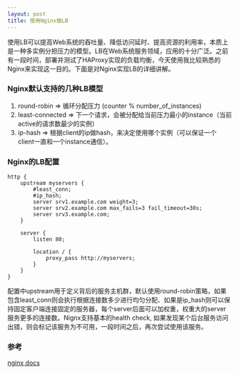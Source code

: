 ```yaml
---
layout: post
title: 使用Nginx做LB
---
```

使用LB可以提高Web系统的吞吐量、降低访问延时、提高资源的利用率，本质上是一种多实例分担压力的模型。LB在Web系统服务领域，应用的十分广泛。之前有一段时间，部署并测试了HAProxy实现的负载均衡，今天使用我比较熟悉的Nginx来实现这一目的。下面是对Nginx实现LB的详细讲解。

### Nginx默认支持的几种LB模型
1. round-robin => 循环分配压力 (counter % number_of_instances)
2. least-connected => 下一个请求，会被分配给当前压力最小的instance（当前active的请求数最少的实例）
3. ip-hash => 根据client的ip做hash，来决定使用哪个实例（可以保证一个client一直和一个instance通信）。

### Nginx的LB配置
```
http {
    upstream myservers {
        #least_conn; 
        #ip_hash;
        server srv1.example.com weight=3;
        server srv2.example.com max_fails=3 fail_timeout=30s;
        server srv3.example.com;
    }

    server {
        listen 80;

        location / {
            proxy_pass http://myservers;
        }
    }
}
```
配置中upstream用于定义背后的服务主机群，默认使用round-robin策略，如果包含least_conn则会执行根据连接数多少进行均匀分配、如果是ip_hash则可以保持固定客户端连接固定的服务器，每个server后面可以加权重，权重大的server服务更多的连接数。Nignx支持基本的health check, 如果发现某个后台服务访问出错，则会标记该服务为不可用，一段时间之后，再次尝试使用该服务。

### 参考
[nginx docs](http://nginx.org/en/docs/http/load_balancing.html)
